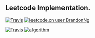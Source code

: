 ## Leetcode Implementation.

[![Travis](https://img.shields.io/badge/language-Java-blue.svg)](https://github.com/brandon0824/leetcode) [![leetcode.cn user BrandonNg](https://img.shields.io/badge/dynamic/json?style=flat&labelColor=black&color=blue&label=leetcode.cn&query=solvedOverTotal&url=https%3A%2F%2Fbadges.xyli.codes%2Fapi%2Fusers%2Fbrandonng%2Fcn%2F&logo=leetcode&logoColor=yellow)](https://leetcode.cn/u/brandonng/)

[![Travis](https://img.shields.io/website?down_color=lightgrey&down_message=offline&label=Brandon%20Space&up_color=blue&up_message=online&url=https%3A%2F%2Fbrandonng.tech)](https://brandonng.tech)
[![algorithm](https://img.shields.io/badge/algorithm-Brandon%20Space-blue)](https://brandonng.tech/algorithm/)

